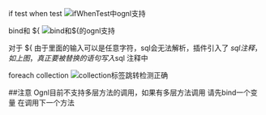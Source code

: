 if test when test
![ifWhenTest中ognl支持](https://coding.net/u/gejun123456/p/MyBatisCodeHelper-Pro/git/raw/master/screenshots/ifWhenTest中ognl支持.gif)

bind和 ${
![bind和${的ognl支持](https://coding.net/u/gejun123456/p/MyBatisCodeHelper-Pro/git/raw/master/screenshots/bind和${的ognl支持.gif)

对于 ${ 由于里面的输入可以是任意字符，sql会无法解析，插件引入了 $sql注释，如上图，真正要被替换的语句写入$sql 注释中

foreach collection
![collection标签跳转检测正确](https://coding.net/u/gejun123456/p/MyBatisCodeHelper-Pro/git/raw/master/screenshots/collection标签跳转检测正确.gif)


##注意 
Ognl目前不支持多层方法的调用，如果有多层方法调用 请先bind一个变量 在调用下一个方法
